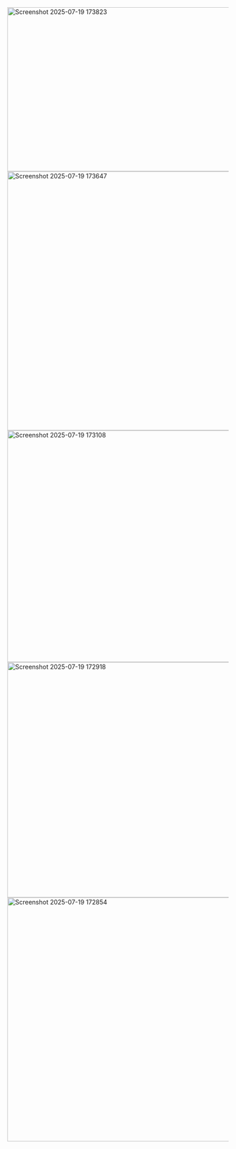 <img width="1365" height="374" alt="Screenshot 2025-07-19 173823" src="https://github.com/user-attachments/assets/422515d5-a559-4ba8-b601-e1f5f89f4a1f" />
<img width="1360" height="590" alt="Screenshot 2025-07-19 173647" src="https://github.com/user-attachments/assets/a013fd88-81fc-460c-b2c7-35508231714a" />
<img width="790" height="528" alt="Screenshot 2025-07-19 173108" src="https://github.com/user-attachments/assets/552ab4c7-cd26-45eb-8235-f861069a047c" />
<img width="534" height="536" alt="Screenshot 2025-07-19 172918" src="https://github.com/user-attachments/assets/47a416c7-0656-451b-9099-c193098deea1" />
<img width="540" height="556" alt="Screenshot 2025-07-19 172854" src="https://github.com/user-attachments/assets/955173b9-9561-4a71-9f54-296ed1c10783" />

